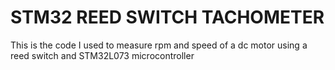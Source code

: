 # STM32 REED SWITCH TACHOMETER
  This is the code I used to measure rpm and speed of a dc motor using a reed switch and STM32L073 microcontroller
